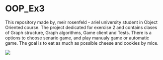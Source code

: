 # OOP_Ex3
This repository made by, meir rosenfeld - ariel university student in Object Oriented course. The project dedicated for exercise 2 and contains clases of Graph structure, Graph algorithms, Game client and Tests. 
There is a options to choose senario game, and play manualy game or automatic game. 
The goal is to eat as much as possible cheese and cookies by mice.

![](http://www.up2me.co.il/imgs/89062787.png)

